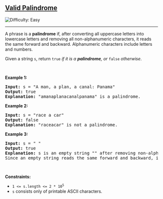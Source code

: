 <h2><a href="https://leetcode.com/problems/valid-palindrome">Valid Palindrome</a></h2> <img src='https://img.shields.io/badge/Difficulty-Easy-brightgreen' alt='Difficulty: Easy' /><hr><p>A phrase is a <strong>palindrome</strong> if, after converting all uppercase letters into lowercase letters and removing all non-alphanumeric characters, it reads the same forward and backward. Alphanumeric characters include letters and numbers.</p>

<p>Given a string <code>s</code>, return <code>true</code><em> if it is a <strong>palindrome</strong>, or </em><code>false</code><em> otherwise</em>.</p>

<p>&nbsp;</p>
<p><strong class="example">Example 1:</strong></p>

<pre>
<strong>Input:</strong> s = &quot;A man, a plan, a canal: Panama&quot;
<strong>Output:</strong> true
<strong>Explanation:</strong> &quot;amanaplanacanalpanama&quot; is a palindrome.
</pre>

<p><strong class="example">Example 2:</strong></p>

<pre>
<strong>Input:</strong> s = &quot;race a car&quot;
<strong>Output:</strong> false
<strong>Explanation:</strong> &quot;raceacar&quot; is not a palindrome.
</pre>

<p><strong class="example">Example 3:</strong></p>

<pre>
<strong>Input:</strong> s = &quot; &quot;
<strong>Output:</strong> true
<strong>Explanation:</strong> s is an empty string &quot;&quot; after removing non-alphanumeric characters.
Since an empty string reads the same forward and backward, it is a palindrome.
</pre>

<p>&nbsp;</p>
<p><strong>Constraints:</strong></p>

<ul>
	<li><code>1 &lt;= s.length &lt;= 2 * 10<sup>5</sup></code></li>
	<li><code>s</code> consists only of printable ASCII characters.</li>
</ul>
